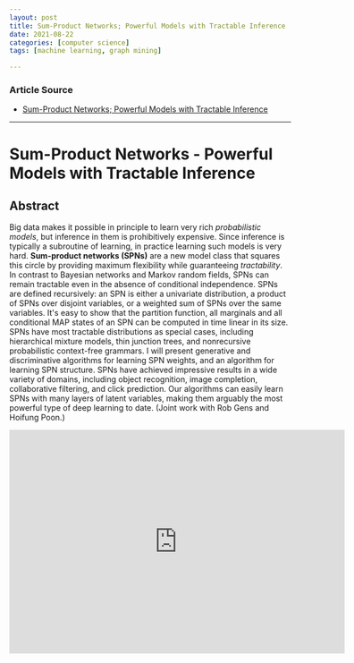 ```yaml
---
layout: post
title: Sum-Product Networks; Powerful Models with Tractable Inference
date: 2021-08-22
categories: [computer science]
tags: [machine learning, graph mining]

---
```


### Article Source

* [Sum-Product Networks; Powerful Models with Tractable Inference](https://www.youtube.com/watch?v=eqclcdmkEQo)


---


# Sum-Product Networks - Powerful Models with Tractable Inference

## Abstract

Big data makes it possible in principle to learn very rich *probabilistic models*, but inference in them is prohibitively expensive. Since inference is typically a subroutine of learning, in practice learning such models is very hard. **Sum-product networks (SPNs)** are a new model class that squares this circle by providing maximum flexibility while guaranteeing *tractability*. In contrast to Bayesian networks and Markov random fields, SPNs can remain tractable even in the absence of conditional independence. SPNs are defined recursively: an SPN is either a univariate distribution, a product of SPNs over disjoint variables, or a weighted sum of SPNs over the same variables. It's easy to show that the partition function, all marginals and all conditional MAP states of an SPN can be computed in time linear in its size. SPNs have most tractable distributions as special cases, including hierarchical mixture models, thin junction trees, and nonrecursive probabilistic context-free grammars. I will present generative and discriminative algorithms for learning SPN weights, and an algorithm for learning SPN structure. SPNs have achieved impressive results in a wide variety of domains, including object recognition, image completion, collaborative filtering, and click prediction. Our algorithms can easily learn SPNs with many layers of latent variables, making them arguably the most powerful type of deep learning to date. (Joint work with Rob Gens and Hoifung Poon.)

<iframe width="600" height="400" src="https://www.youtube.com/embed/eqclcdmkEQo" title="YouTube video player" frameborder="0" allow="accelerometer; autoplay; clipboard-write; encrypted-media; gyroscope; picture-in-picture" allowfullscreen></iframe>
